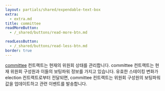 ```yaml
---
layout: partials/shared/expendable-text-box
extra:
  - extra.md
title: committee
readMoreButton:
  - /_shared/buttons/read-more-btn.md

readLessButton:
  - /_shared/buttons/read-less-btn.md
border: true
---
```


[committee](https://etherscan.io/0x1a4c7891d2d04b2cd413b98bc3283c8d992f5fa7) 컨트랙트는 현재의 위원회 상태를 관리합니다. committee 컨트랙트는 현재 위원회 구성원과 이들의 보팅파워 정보를 가지고 있습니다. 유효한 스테이킹 변화가 election 컨트랙트로부터 전달되면, committee 컨트랙트는 위원회 구성원의 보팅파워값을 업데이트하고 관련 이벤트를 발송합니다.
